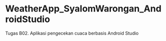 # WeatherApp_SyalomWarongan_AndroidStudio
Tugas B02. Aplikasi pengecekan cuaca berbasis Android Studio
